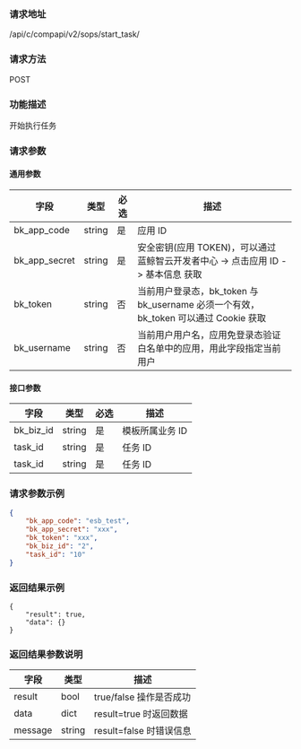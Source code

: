 ### 请求地址

/api/c/compapi/v2/sops/start_task/

### 请求方法

POST

### 功能描述

开始执行任务

### 请求参数

#### 通用参数

| 字段 | 类型 | 必选 | 描述 |
|-----------|------------|--------|------------|
| bk_app_code  | string    | 是 | 应用 ID     |
| bk_app_secret| string    | 是 | 安全密钥(应用 TOKEN)，可以通过 蓝鲸智云开发者中心 -&gt; 点击应用 ID -&gt; 基本信息 获取 |
| bk_token     | string    | 否 | 当前用户登录态，bk_token 与 bk_username 必须一个有效，bk_token 可以通过 Cookie 获取 |
| bk_username  | string    | 否 | 当前用户用户名，应用免登录态验证白名单中的应用，用此字段指定当前用户 |

#### 接口参数

| 字段          | 类型       | 必选   | 描述             |
|---------------|------------|--------|------------------|
| bk_biz_id   | string     | 是   | 模板所属业务 ID |
| task_id     | string     | 是   | 任务 ID         |
| task_id     | string     | 是   | 任务 ID         |

### 请求参数示例

```json
{
    "bk_app_code": "esb_test",
    "bk_app_secret": "xxx",
    "bk_token": "xxx",
    "bk_biz_id": "2",
    "task_id": "10"
}
```

### 返回结果示例

```
{
    "result": true,
    "data": {}
}
```

### 返回结果参数说明

| 字段      | 类型      | 描述      |
|-----------|----------|-----------|
| result      | bool    | true/false 操作是否成功     |
| data        | dict  | result=true 时返回数据      |
| message     | string  | result=false 时错误信息     |
